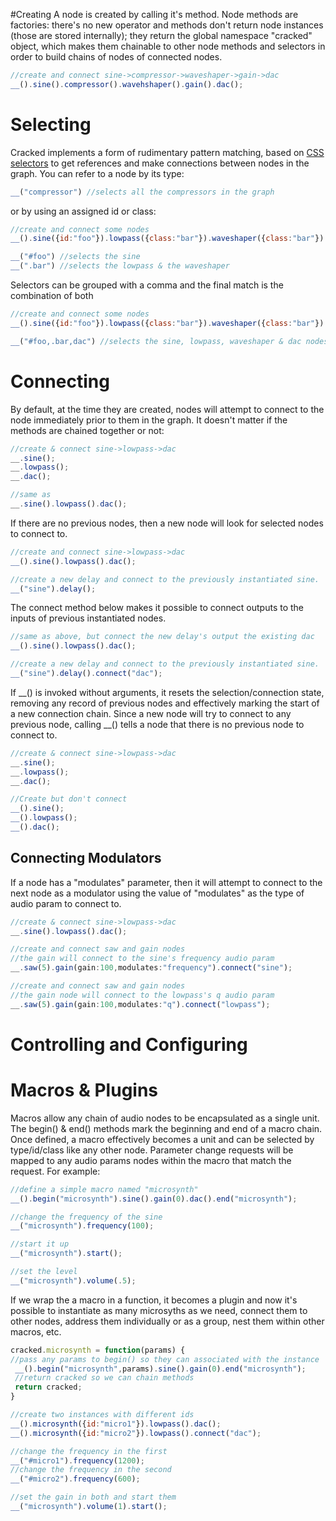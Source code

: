 #Creating
A node is created by calling it's method. Node methods are factories: there's no new operator and methods don't return node instances (those are stored internally); they return the global namespace "cracked" object, which makes them chainable to other node methods and selectors in order to build chains of nodes of connected nodes.

```javascript
//create and connect sine->compressor->waveshaper->gain->dac
__().sine().compressor().wavehshaper().gain().dac();
```

#  Selecting
Cracked implements a form of rudimentary pattern matching, based on [CSS selectors](http://www.sitepoint.com/web-foundations/css-selectors/) to get references and make connections between nodes in the graph. You can refer to a node by its type:
```javascript
__("compressor") //selects all the compressors in the graph
```
or by using an assigned id or class:
  ```javascript
//create and connect some nodes
__().sine({id:"foo"}).lowpass({class:"bar"}).waveshaper({class:"bar"}).dac();

__("#foo") //selects the sine
__(".bar") //selects the lowpass & the waveshaper
  ```
  Selectors can be grouped with a comma and the final match is the combination of both
  ```javascript
//create and connect some nodes
__().sine({id:"foo"}).lowpass({class:"bar"}).waveshaper({class:"bar"}).dac();

__("#foo,.bar,dac") //selects the sine, lowpass, waveshaper & dac nodes
  ```
 
# Connecting #
 By default, at the time they are created, nodes will attempt to connect
 to the node immediately prior to them in the graph. It doesn't matter if
 the methods are chained together or not:
 
  ```javascript
//create & connect sine->lowpass->dac
__.sine();
__.lowpass();
__.dac();

//same as
__.sine().lowpass().dac();
  ```

 If there are no previous nodes, then a new node will look for selected nodes to
 connect to.
  ```javascript
//create and connect sine->lowpass->dac
__().sine().lowpass().dac();

//create a new delay and connect to the previously instantiated sine.
__("sine").delay();
  ```

 The connect method below makes it possible to connect outputs to the inputs of
 previous instantiated nodes.
  ```javascript
 //same as above, but connect the new delay's output the existing dac
 __().sine().lowpass().dac();

 //create a new delay and connect to the previously instantiated sine.
 __("sine").delay().connect("dac");
  ```

 If __() is invoked without arguments, it resets the
 selection/connection state, removing any record of previous nodes and
 effectively marking the start of a new connection chain. Since a new node
 will try to connect to any previous node, calling __() tells a node that
 there is no previous node to connect to.
  ```javascript
 //create & connect sine->lowpass->dac
 __.sine();
 __.lowpass();
 __.dac();

 //Create but don't connect
 __().sine();
 __().lowpass();
 __().dac();
  ```
## Connecting Modulators ##
 If a node has a "modulates" parameter, then it will attempt to
 connect to the next node as a modulator using the value of "modulates"
 as the type of audio param to connect to.
  ```javascript
 //create & connect sine->lowpass->dac
 __.sine().lowpass().dac();

 //create and connect saw and gain nodes
 //the gain will connect to the sine's frequency audio param
 __.saw(5).gain(gain:100,modulates:"frequency").connect("sine");

 //create and connect saw and gain nodes
 //the gain node will connect to the lowpass's q audio param
 __.saw(5).gain(gain:100,modulates:"q").connect("lowpass");

  ```
# Controlling and Configuring #

# Macros &amp; Plugins #
  Macros allow any chain of audio nodes to be encapsulated as a single unit.
  The begin() & end() methods mark the beginning and end of a macro chain. 
  Once defined, a macro effectively becomes a unit and can be selected by 
  type/id/class like any other node. Parameter change requests will be mapped 
  to any audio params nodes within the macro that match the request. For example:
  ```javascript
  //define a simple macro named "microsynth"
  __().begin("microsynth").sine().gain(0).dac().end("microsynth");
 
  //change the frequency of the sine
  __("microsynth").frequency(100);
 
  //start it up
  __("microsynth").start();
 
  //set the level
  __("microsynth").volume(.5);
  ```
  If we wrap the a macro in a function, it becomes a plugin and now it's possible
  to instantiate as many microsyths as we need, connect them to other nodes,
  address them individually or as a group, nest them within other macros, etc.
  ```javascript
  cracked.microsynth = function(params) {
  //pass any params to begin() so they can associated with the instance
   __().begin("microsynth",params).sine().gain(0).end("microsynth");
   //return cracked so we can chain methods
   return cracked;
  }
 
  //create two instances with different ids
  __().microsynth({id:"micro1"}).lowpass().dac();
  __().microsynth({id:"micro2"}).lowpass().connect("dac");
 
  //change the frequency in the first
  __("#micro1").frequency(1200);
  //change the frequency in the second
  __("#micro2").frequency(600);
 
  //set the gain in both and start them
  __("microsynth").volume(1).start();
  ```
